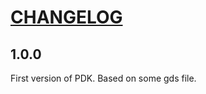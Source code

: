 # [CHANGELOG](https://keepachangelog.com/en/1.0.0/)

## 1.0.0
First version of PDK. Based on some gds file.
